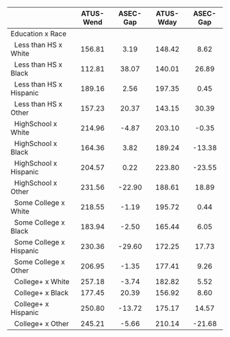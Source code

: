 
|                      |    ATUS-Wend |     ASEC-Gap |    ATUS-Wday |     ASEC-Gap |
| -------------------- | :----------: | :----------: | :----------: | :----------: |
| Education x Race     |              |              |              |              |
| &nbsp;&nbsp;Less than HS x White |       156.81 |         3.19 |       148.42 |         8.62 |
| &nbsp;&nbsp;Less than HS x Black |       112.81 |        38.07 |       140.01 |        26.89 |
| &nbsp;&nbsp;Less than HS x Hispanic |       189.16 |         2.56 |       197.35 |         0.45 |
| &nbsp;&nbsp;Less than HS x Other |       157.23 |        20.37 |       143.15 |        30.39 |
| &nbsp;&nbsp;HighSchool x White |       214.96 |        -4.87 |       203.10 |        -0.35 |
| &nbsp;&nbsp;HighSchool x Black |       164.36 |         3.82 |       189.24 |       -13.38 |
| &nbsp;&nbsp;HighSchool x Hispanic |       204.57 |         0.22 |       223.80 |       -23.55 |
| &nbsp;&nbsp;HighSchool x Other |       231.56 |       -22.90 |       188.61 |        18.89 |
| &nbsp;&nbsp;Some College x White |       218.55 |        -1.19 |       195.72 |         0.44 |
| &nbsp;&nbsp;Some College x Black |       183.94 |        -2.50 |       165.44 |         6.05 |
| &nbsp;&nbsp;Some College x Hispanic |       230.36 |       -29.60 |       172.25 |        17.73 |
| &nbsp;&nbsp;Some College x Other |       206.95 |        -1.35 |       177.41 |         9.26 |
| &nbsp;&nbsp;College+ x White |       257.18 |        -3.74 |       182.82 |         5.52 |
| &nbsp;&nbsp;College+ x Black |       177.45 |        20.39 |       156.92 |         8.60 |
| &nbsp;&nbsp;College+ x Hispanic |       250.80 |       -13.72 |       175.17 |        14.57 |
| &nbsp;&nbsp;College+ x Other |       245.21 |        -5.66 |       210.14 |       -21.68 |

